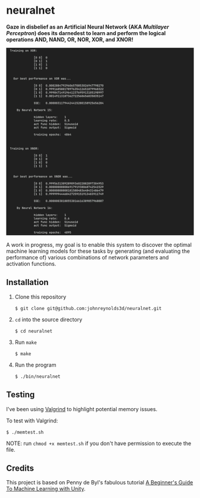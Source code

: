 # neuralnet

**Gaze in disbelief as an Artificial Neural Network (AKA *Multilayer Perceptron*) does its darnedest to learn and perform the logical operations AND, NAND, OR, NOR, XOR, and XNOR!**

![Screenshot](/img/neuralnet.webp?raw=true "")

A work in progress, my goal is to enable this system to discover the optimal machine learning models for these tasks by generating (and evaluating the performance of) various combinations of network parameters and activation functions.

## Installation

  1. Clone this repository
     ```shell
     $ git clone git@github.com:johnreynolds3d/neuralnet.git
     ```
  2. `cd` into the source directory
     ```shell
     $ cd neuralnet 
     ```
  3. Run `make`
     ```shell
     $ make
     ```
  4. Run the program 
     ```shell
     $ ./bin/neuralnet
     ```

## Testing

I've been using [Valgrind](https://valgrind.org/) to highlight potential memory issues.

To test with Valgrind:
  ```shell
  $ ./memtest.sh
  ```
NOTE: run `chmod +x memtest.sh` if you don't have permission to execute the file.

## Credits

This project is based on Penny de Byl's fabulous tutorial [A Beginner's Guide To Machine Learning with Unity](https://www.udemy.com/course/machine-learning-with-unity/).
